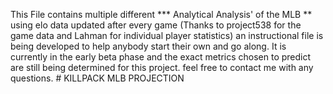 This File contains multiple different *** Analytical Analysis'  of the MLB ** using elo data updated after every game (Thanks to project538 for the game data and Lahman for individual player statistics) an instructional file is being developed to help anybody start their own and go along. It is currently in the early beta phase and the exact metrics chosen to predict are still being determined for this project. feel free to contact me with any questions. # KILLPACK MLB PROJECTION
